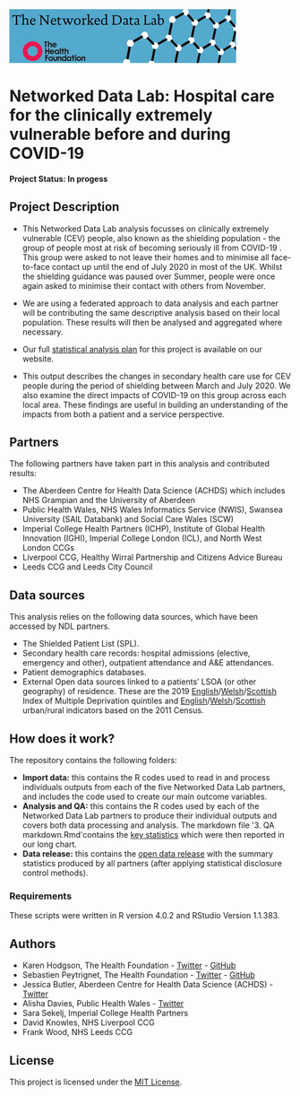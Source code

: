 <img src="ndlbanner.png" width="405" height="96">

# Networked Data Lab: Hospital care for the clinically extremely vulnerable before and during COVID-19

#### Project Status: In progess

## Project Description

- This Networked Data Lab analysis focusses on clinically extremely vulnerable (CEV) people, also known as the shielding population - the group of people most at risk of becoming seriously ill from COVID-19 . This group were asked to not leave their homes and to minimise all face-to-face contact up until the end of July 2020 in most of the UK. Whilst the shielding guidance was paused over Summer, people were once again asked to minimise their contact with others from November.

- We are using a federated approach to data analysis and each partner will be contributing the same descriptive analysis based on their local population. These results will then be analysed and aggregated where necessary.

- Our full [statistical analysis plan](https://www.health.org.uk/sites/default/files/2020-12/ndl_statistical_analysis_plan_-_descriptive_analysis_of_cev_people_during_covid-19_0.pdf) for this project is available on our website.

- This output describes the changes in secondary health care use for CEV people during the period of shielding between March and July 2020. We also examine the direct impacts of COVID-19 on this group across each local area. These findings are useful in building an understanding of the impacts from both a patient and a service perspective.

## Partners

The following partners have taken part in this analysis and contributed results:

- The Aberdeen Centre for Health Data Science (ACHDS) which includes NHS Grampian and the University of Aberdeen
- Public Health Wales, NHS Wales Informatics Service (NWIS), Swansea University (SAIL Databank) and Social Care Wales (SCW)
- Imperial College Health Partners (ICHP), Institute of Global Health Innovation (IGHI), Imperial College London (ICL), and North West London CCGs
- Liverpool CCG, Healthy Wirral Partnership and Citizens Advice Bureau
- Leeds CCG and Leeds City Council    

## Data sources

This analysis relies on the following data sources, which have been accessed by NDL partners.

- The Shielded Patient List (SPL).
- Secondary health care records: hospital admissions (elective, emergency and other), outpatient attendance and A&E attendances.
- Patient demographics databases.
- External Open data sources linked to a patients’ LSOA (or other geography) of residence. These are the 2019 [English](https://data-communities.opendata.arcgis.com/datasets/d4b79be994ac4820ad44e10ded313df3_0
)/[Welsh](https://gov.wales/sites/default/files/statistics-and-research/2019-11/welsh-index-multiple-deprivation-2019-index-and-domain-ranks-by-small-area.ods
)/[Scottish](https://www.gov.scot/binaries/content/documents/govscot/publications/statistics/2020/01/scottish-index-of-multiple-deprivation-2020-data-zone-look-up-file/documents/scottish-index-of-multiple-deprivation-data-zone-look-up/scottish-index-of-multiple-deprivation-data-zone-look-up/govscot%3Adocument/SIMD%2B2020v2%2B-%2Bdatazone%2Blookup.xlsx) Index of Multiple Deprivation quintiles and [English](https://data.gov.uk/dataset/b1165cea-2655-4cf7-bf22-dfbd3cdeb242/rural-urban-classification-2011-of-lower-layer-super-output-areas-in-england-and-wales)/[Welsh](https://data.gov.uk/dataset/b1165cea-2655-4cf7-bf22-dfbd3cdeb242/rural-urban-classification-2011-of-lower-layer-super-output-areas-in-england-and-wales)/[Scottish](https://www.opendata.nhs.scot/fa_IR/dataset/urban-rural-classification) urban/rural indicators based on the 2011 Census.

## How does it work?

The repository contains the following folders:

- **Import data:** this contains the R codes used to read in and process individuals outputs from each of the five Networked Data Lab partners, and includes the code used to create our main outcome variables.
- **Analysis and QA:** this contains the R codes used by each of the Networked Data Lab partners to produce their individual outputs and covers both data processing and analysis. The markdown file '3. QA markdown.Rmd'contains the [key statistics](https://htmlpreview.github.io/?https://github.com/HFAnalyticsLab/NDL_Output3_Hospital_care_CEV/blob/main/Analysis%20and%20QA/Results%20for%20publication%20and%20QA/3.-QA-markdown.html)  which were then reported in our long chart.
- **Data release:** this contains the [open data release](https://github.com/HFAnalyticsLab/NDL_Output1_Demographics/blob/main/Outputs/Networked-Data-Lab-Characteristics-of-CEV-people-GitHub.xlsx) with the summary statistics produced by all partners (after applying statistical disclosure control methods).

### Requirements

These scripts were written in R version 4.0.2 and RStudio Version 1.1.383. 

## Authors

* Karen Hodgson, The Health Foundation - [Twitter](https://twitter.com/KarenHodgePodge) - [GitHub](https://github.com/KarenHodgson)
* Sebastien Peytrignet, The Health Foundation - [Twitter](https://twitter.com/SebastienPeytr2) - [GitHub](https://github.com/sg-peytrignet)
* Jessica Butler, Aberdeen Centre for Health Data Science (ACHDS) - [Twitter](https://twitter.com/jessbutler284)
* Alisha Davies, Public Health Wales - [Twitter](https://twitter.com/AlishaDavies1)
* Sara Sekelj, Imperial College Health Partners
* David Knowles, NHS Liverpool CCG
* Frank Wood, NHS Leeds CCG

## License

This project is licensed under the [MIT License](https://github.com/HFAnalyticsLab/NDL_Output3_Hospital_care_CEV/blob/main/LICENSE).
